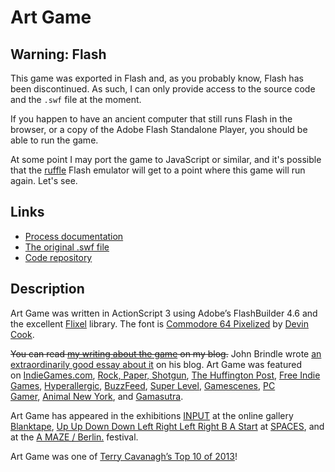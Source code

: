 # Art Game

## Warning: Flash

This game was exported in Flash and, as you probably know, Flash has been discontinued. As such, I can only provide access to the source code and the `.swf` file at the moment.

If you happen to have an ancient computer that still runs Flash in the browser, or a copy of the Adobe Flash Standalone Player, you should be able to run the game.

At some point I may port the game to JavaScript or similar, and it's possible that the [ruffle](https://ruffle.rs/) Flash emulator will get to a point where this game will run again. Let's see.

## Links

* [Process documentation](../process/)
* [The original .swf file](https://github.com/pippinbarr/art-game/releases/tag/swf)
* [Code repository](https://github.com/pippinbarr/art-game)

## Description
Art Game was written in ActionScript 3 using Adobe&#8217;s FlashBuilder 4.6 and the excellent [Flixel](http://www.flixel.org/) library. The font is [Commodore 64 Pixelized](http://www.dafont.com/commodore-64-pixelized.font) by [Devin Cook](http://www.devincook.com/).

~~You can read [my writing about the game](http://www.pippinbarr.com/tag/art-game?order=asc) on my blog.~~ John Brindle wrote [an extraordinarily good essay about it](http://brindlebrothers.blogspot.com/2013/04/quizzical-play-2-optimising-for-beauty.html) on his blog. Art Game was featured on [IndieGames.com](http://indiegames.com/2013/02/browser_game_pick_art_game_pip.html), [Rock, Paper, Shotgun](http://www.rockpapershotgun.com/2013/02/05/art-game-a-game-about-art-about-games/), [The Huffington Post](http://www.huffingtonpost.com/2013/02/05/pippin-barr-art-game-computer-moma-artwork_n_2625098.html), [Free Indie Games](http://www.freeindiegam.es/2013/02/art-game-pippin-barr/), [Hyperallergic](http://hyperallergic.com/64660/all-the-struggle-of-being-an-artist-in-a-video-game/), [BuzzFeed](http://www.buzzfeed.com/josephbernstein/play-this-game-get-a-moma-exhibition-92fc), [Super Level](http://superlevel.de/spiele/art-game/), [Gamescenes](http://www.gamescenes.org/2013/02/art-game-pippin-barrs-art-game-2013.html), [PC Gamer](http://www.pcgamer.com/2013/02/08/the-free-webgame-round-up-21/), [Animal New York](http://animalnewyork.com/2013/new-york-art-world-the-8-bit-video-game/), and [Gamasutra](http://gamasutra.com/view/news/187118/Art_Game_Make_art_with_games_in_a_game_about_art.php).

Art Game has appeared in the exhibitions [INPUT](http://blanktape.com.br/Input/intro_en.html) at the online gallery [Blanktape](http://blanktape.com.br/), [Up Up Down Down Left Right Left Right B A Start](http://www.spacesgallery.org/project/up-up-down-down-left-right-left-right-b-a-start) at [SPACES](http://www.spacesgallery.org/), and at the [A MAZE / Berlin.](http://amaze-berlin.de/) festival.

Art Game was one of [Terry Cavanagh&#8217;s Top 10 of 2013](http://www.freeindiegam.es/2013/12/terrys-top-10-of-2013/)!
